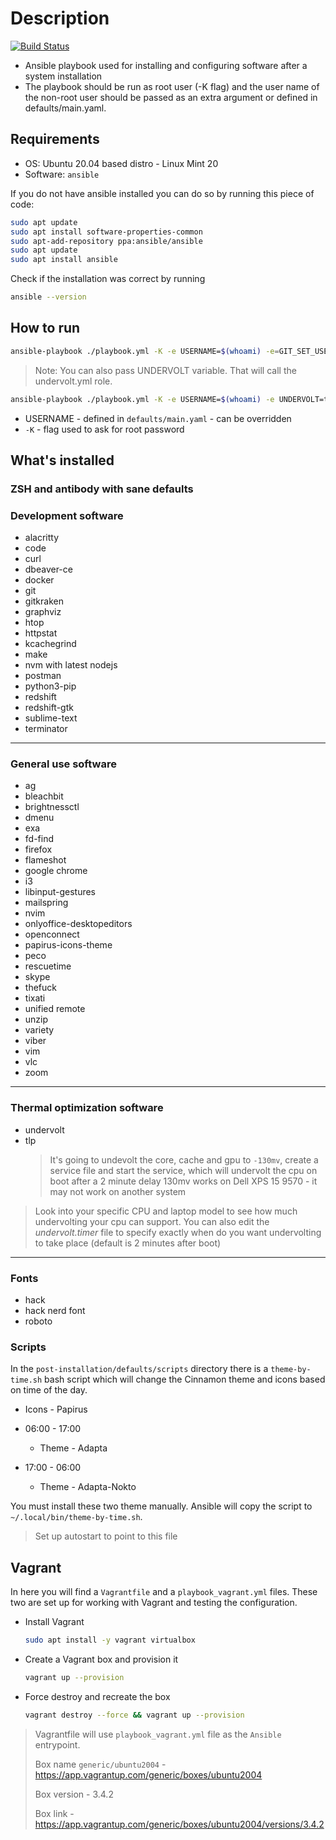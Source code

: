 # Description

[![Build Status](https://travis-ci.com/TerrorSquad/ansible-post-installation.svg?branch=master)](https://travis-ci.com/TerrorSquad/ansible-post-installation)

- Ansible playbook used for installing and configuring software after a system installation
- The playbook should be run as root user (-K flag) and the user name of the non-root user should be passed as an extra argument or defined in defaults/main.yaml.

## Requirements

- OS: Ubuntu 20.04 based distro - Linux Mint 20
- Software: `ansible`

If you do not have ansible installed you can do so by running this piece of code:

```bash
sudo apt update
sudo apt install software-properties-common
sudo apt-add-repository ppa:ansible/ansible
sudo apt update
sudo apt install ansible
```

Check if the installation was correct by running

```bash
ansible --version
```

## How to run

```bash
ansible-playbook ./playbook.yml -K -e USERNAME=$(whoami) -e=GIT_SET_USER_DATA=true -e GIT_USER_EMAIL="your@email.com" -e GIT_USER_NAME="Your Name"
```

> Note: You can also pass UNDERVOLT variable. That will call the undervolt.yml role.

```bash
ansible-playbook ./playbook.yml -K -e USERNAME=$(whoami) -e UNDERVOLT=true
```

- USERNAME - defined in `defaults/main.yaml` - can be overridden
- `-K` - flag used to ask for root password

## What's installed

### ZSH and antibody with sane defaults

### Development software

- alacritty
- code
- curl
- dbeaver-ce
- docker
- git
- gitkraken
- graphviz
- htop
- httpstat
- kcachegrind
- make
- nvm with latest nodejs
- postman
- python3-pip
- redshift
- redshift-gtk
- sublime-text
- terminator

---

### General use software

- ag
- bleachbit
- brightnessctl
- dmenu
- exa
- fd-find
- firefox
- flameshot
- google chrome
- i3
- libinput-gestures
- mailspring
- nvim
- onlyoffice-desktopeditors
- openconnect
- papirus-icons-theme
- peco
- rescuetime
- skype
- thefuck
- tixati
- unified remote
- unzip
- variety
- viber
- vim
- vlc
- zoom

---

### Thermal optimization software

- undervolt
- tlp
  > It's going to undevolt the core, cache and gpu to `-130mv`, create a service file and start the service, which will undervolt the cpu on boot after a 2 minute delay
  > 130mv works on Dell XPS 15 9570 - it may not work on another system

> Look into your specific CPU and laptop model to see how much undervolting your cpu can support. You can also edit the _undervolt.timer_ file to specify exactly when do you want undervolting to take place (default is 2 minutes after boot)

---

### Fonts

- hack
- hack nerd font
- roboto

### Scripts

In the `post-installation/defaults/scripts` directory there is a `theme-by-time.sh` bash script which will change the Cinnamon theme and icons based on time of the day.

- Icons - Papirus

- 06:00 - 17:00
  - Theme - Adapta
- 17:00 - 06:00
  - Theme - Adapta-Nokto

You must install these two theme manually. Ansible will copy the script to `~/.local/bin/theme-by-time.sh`.

> Set up autostart to point to this file

## Vagrant

In here you will find a `Vagrantfile` and a `playbook_vagrant.yml` files. These two are set up for working with Vagrant and testing the configuration.

- Install Vagrant

  ```bash
  sudo apt install -y vagrant virtualbox
  ```

- Create a Vagrant box and provision it

  ```bash
  vagrant up --provision
  ```

- Force destroy and recreate the box

  ```bash
  vagrant destroy --force && vagrant up --provision
  ```

> Vagrantfile will use `playbook_vagrant.yml` file as the `Ansible` entrypoint.
>
> Box name `generic/ubuntu2004` - <https://app.vagrantup.com/generic/boxes/ubuntu2004>
>
> Box version - 3.4.2
>
> Box link - <https://app.vagrantup.com/generic/boxes/ubuntu2004/versions/3.4.2>

